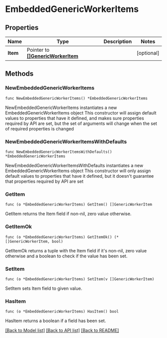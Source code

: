 <!--
Copyright (C) 2020-2025 Arm Limited or its affiliates and Contributors. All rights reserved.
SPDX-License-Identifier: Apache-2.0
-->
# EmbeddedGenericWorkerItems

## Properties

Name | Type | Description | Notes
------------ | ------------- | ------------- | -------------
**Item** | Pointer to [**[]GenericWorkerItem**](GenericWorkerItem.md) |  | [optional] 

## Methods

### NewEmbeddedGenericWorkerItems

`func NewEmbeddedGenericWorkerItems() *EmbeddedGenericWorkerItems`

NewEmbeddedGenericWorkerItems instantiates a new EmbeddedGenericWorkerItems object
This constructor will assign default values to properties that have it defined,
and makes sure properties required by API are set, but the set of arguments
will change when the set of required properties is changed

### NewEmbeddedGenericWorkerItemsWithDefaults

`func NewEmbeddedGenericWorkerItemsWithDefaults() *EmbeddedGenericWorkerItems`

NewEmbeddedGenericWorkerItemsWithDefaults instantiates a new EmbeddedGenericWorkerItems object
This constructor will only assign default values to properties that have it defined,
but it doesn't guarantee that properties required by API are set

### GetItem

`func (o *EmbeddedGenericWorkerItems) GetItem() []GenericWorkerItem`

GetItem returns the Item field if non-nil, zero value otherwise.

### GetItemOk

`func (o *EmbeddedGenericWorkerItems) GetItemOk() (*[]GenericWorkerItem, bool)`

GetItemOk returns a tuple with the Item field if it's non-nil, zero value otherwise
and a boolean to check if the value has been set.

### SetItem

`func (o *EmbeddedGenericWorkerItems) SetItem(v []GenericWorkerItem)`

SetItem sets Item field to given value.

### HasItem

`func (o *EmbeddedGenericWorkerItems) HasItem() bool`

HasItem returns a boolean if a field has been set.


[[Back to Model list]](../README.md#documentation-for-models) [[Back to API list]](../README.md#documentation-for-api-endpoints) [[Back to README]](../README.md)


